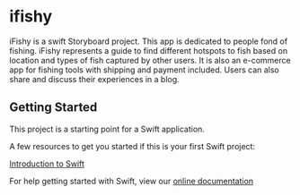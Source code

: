 # ifishy

iFishy is a swift Storyboard project.
This app is dedicated to people fond of fishing. 
iFishy represents a guide to find different hotspots to fish based on location and types of fish captured by other users.
It is also an e-commerce app for fishing tools with shipping and payment included.
Users can also share and discuss their experiences in a blog.

## Getting Started

This project is a starting point for a Swift application.

A few resources to get you started if this is your first Swift project:

[Introduction to Swift](https://developer.apple.com/swift/)

For help getting started with Swift, view our
[online documentation](https://developer.apple.com/documentation/swift)
